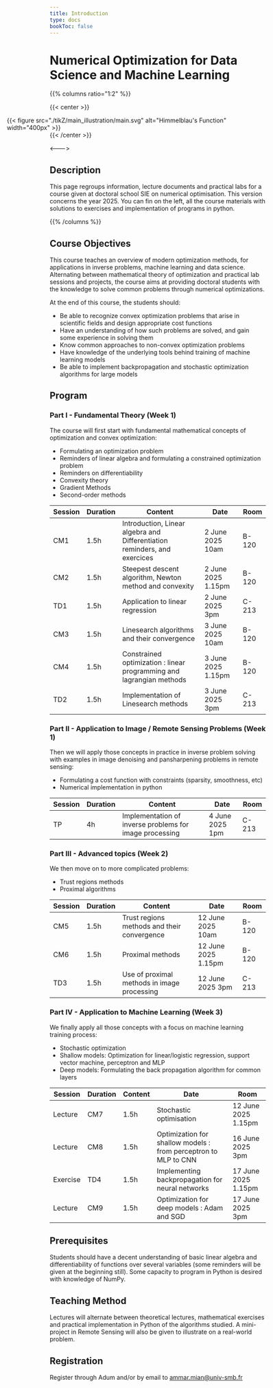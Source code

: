 ```yaml
---
title: Introduction
type: docs
bookToc: false
---
```


# Numerical Optimization for Data Science and Machine Learning


{{% columns ratio="1:2" %}} <!-- begin columns block -->

{{< center >}}
<div style="margin-left:-100px; ">
{{< figure
  src="./tikZ/main_illustration/main.svg"
  alt="Himmelblau's Function"
  width="400px"
>}}
</div>
{{< /center >}}

<---> <!-- magic separator, between columns -->

## Description 

This page regroups information, lecture documents and practical labs for a course given at doctoral school SIE on numerical optimisation. This version concerns the year 2025. You can fin on the left, all the course materials with solutions to exercises and implementation of programs in python.

{{% /columns %}}

## Course Objectives

This course teaches an overview of modern optimization methods, for applications in inverse problems, machine learning and data science. Alternating between mathematical theory of optimization and practical lab sessions and projects, the course aims at providing doctoral students with the knowledge to solve common problems through numerical optimizations. 

At the end of this course, the students should:

* Be able to recognize convex optimization problems that arise in scientific fields and design appropriate cost functions
* Have an understanding of how such problems are solved, and gain some experience in solving them
* Know common approaches to non-convex optimization problems
* Have knowledge of the underlying tools behind training of machine learning models
* Be able to implement backpropagation and stochastic optimization algorithms for large models



## Program

### Part I - Fundamental Theory (Week 1)

The course will first start with fundamental mathematical concepts of optimization and convex optimization:

* Formulating an optimization problem
* Reminders of linear algebra and formulating a constrained optimization problem
* Reminders on differentiability
* Convexity theory
* Gradient Methods
* Second-order methods

 Session | Duration | Content | Date | Room |
---------|----------|---------|------|----------|
 CM1 | 1.5h | Introduction, Linear algebra and Differentiation reminders, and exercices | 2 June 2025 10am | B-120 |
 CM2 | 1.5h | Steepest descent algorithm, Newton method and convexity | 2 June 2025 1.15pm | B-120 |
 TD1 | 1.5h | Application to linear regression | 2 June 2025 3pm | C-213 |
 CM3 | 1.5h | Linesearch algorithms and their convergence | 3 June 2025 10am | B-120 |
 CM4 | 1.5h | Constrained optimization : linear programming and lagrangian methods | 3 June 2025 1.15pm | B-120 |
 TD2 | 1.5h | Implementation of Linesearch methods | 3 June 2025 3pm | C-213 |

### Part II - Application to Image / Remote Sensing Problems (Week 1)

Then we will apply those concepts in practice in inverse problem solving with examples in image denoising and pansharpening problems in remote sensing:

* Formulating a cost function with constraints (sparsity, smoothness, etc)
* Numerical implementation in python

 Session | Duration | Content | Date | Room |
---------|----------|---------|------|------|
 TP | 4h | Implementation of inverse problems for image processing | 4 June 2025 1pm | C-213 |

### Part III - Advanced topics (Week 2)

We then move on to more complicated problems:

* Trust regions methods 
* Proximal algorithms

| Session | Duration | Content | Date | Room |
|---------|----------|---------|------|------|
| CM5 | 1.5h | Trust regions methods and their convergence | 12 June 2025 10am | B-120 |
| CM6 | 1.5h | Proximal methods | 12 June 2025 1.15pm | B-120 |
| TD3 | 1.5h | Use of proximal methods in image processing | 12 June 2025 3pm | C-213 |

### Part IV - Application to Machine Learning (Week 3)

We finally apply all those concepts with a focus on machine learning training process:

* Stochastic optimization 
* Shallow models: Optimization for linear/logistic regression, support vector machine, perceptron and MLP
* Deep models: Formulating the back propagation algorithm for common layers

| Session | Duration | Content | Date | Room |
|---------|----------|---------|------|------|
| Lecture | CM7 | 1.5h | Stochastic optimisation | 12 June 2025 1.15pm | B-120 |
| Lecture | CM8 | 1.5h | Optimization for shallow models : from perceptron to MLP to CNN | 16 June 2025 3pm | B-120 |
| Exercise | TD4 | 1.5h | Implementing backpropagation for neural networks | 17 June 2025 1.15pm | C-213 |
| Lecture | CM9 | 1.5h | Optimization for deep models : Adam and SGD | 17 June 2025 3pm | B-120 |

## Prerequisites

Students should have a decent understanding of basic linear algebra and differentiability of functions over several variables (some reminders will be given at the beginning still). Some capacity to program in Python is desired with knowledge of NumPy.

## Teaching Method

Lectures will alternate between theoretical lectures, mathematical exercises and practical implementation in Python of the algorithms studied. A mini-project in Remote Sensing will also be given to illustrate on a real-world problem.

## Registration

Register through Adum and/or by email to ammar.mian@univ-smb.fr
